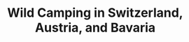 ---
layout: community
category: community
title: "Wild Camping in Switzerland, Austria, and Bavaria"
description: "Did anyone of you try wild camping in Bavaria, Austria or Switzerland? Is it safe? Or does the police wake you up at 3 am ?  We used to knock on churches doors for camping possibilities."
isTopLevel: false
isSingleLevel: false
isArticle: false
datePublished: 2022-07-27 07:02:00 +0300
dateModified: 2022-07-27 07:02:00 +0300
published: false
---